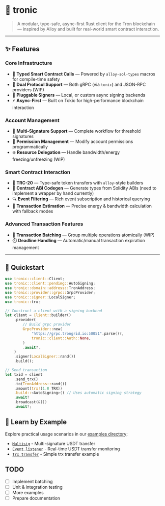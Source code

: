 # 🦀 tronic

> A modular, type-safe, async-first Rust client for the Tron blockchain — inspired by Alloy and built for real-world smart contract interaction.

---

## ✨ Features

### Core Infrastructure
- 🧱 **Typed Smart Contract Calls** — Powered by `alloy-sol-types` macros for compile-time safety
- 📡 **Dual Protocol Support** — Both gRPC (via `tonic`) and JSON-RPC providers (WIP)
- 🔐 **Pluggable Signers** — Local, or custom async signing backends
- ⚡ **Async-First** — Built on Tokio for high-performance blockchain interaction

### Account Management
- 🔑 **Multi-Signature Support** — Complete workflow for threshold signatures
- 🏦 **Permission Management** — Modify account permissions programmatically
- ❄️ **Resource Delegation** — Handle bandwidth/energy freezing/unfreezing (WIP)

### Smart Contract Interaction
- 📝 **TRC-20** — Type-safe token transfers with `alloy`-style builders
- 📜 **Contract ABI Codegen** — Generate types from Solidity ABIs (need to implement a wrapper by hand currently)
- 🔍 **Event Filtering** — Rich event subscription and historical querying
- 🧮 **Transaction Estimation** — Precise energy & bandwidth calculation with fallback modes

### Advanced Transaction Features
- 🚦 **Transaction Batching** — Group multiple operations atomically (WIP)
- ⏱️ **Deadline Handling** — Automatic/manual transaction expiration management

---


## 🚀 Quickstart

```rust
use tronic::client::Client;
use tronic::client::pending::AutoSigning;
use tronic::domain::address::TronAddress;
use tronic::provider::grpc::GrpcProvider;
use tronic::signer::LocalSigner;
use tronic::trx;

// Construct a client with a signing backend
let client = Client::builder()
    .provider(
        // Build grpc provider
        GrpcProvider::new(
            "https://grpc.trongrid.io:50051".parse()?,
            tronic::client::Auth::None,
        )
        .await?,
    )
    .signer(LocalSigner::rand())
    .build();

// Send transaction
let txid = client
    .send_trx()
    .to(TronAddress::rand())
    .amount(trx!(1.0 TRX))
    .build::<AutoSigning>() // Uses automatic signing strategy
    .await?
    .broadcast(&())
    .await?;
```

## 📖 Learn by Example

Explore practical usage scenarios in our [examples directory](https://github.com/39george/tronic/tree/main/examples):

- [`Multisig`](https://github.com/39george/tronic/blob/main/examples/usdt_with_multisig.rs) - Multi-signature USDT transfer
- [`Event listener`](https://github.com/39george/tronic/blob/main/examples/listener.rs) - Real-time USDT transfer monitoring
- [`Trx transfer`](https://github.com/39george/tronic/blob/main/examples/send_trx.rs) - Simple trx transfer example

## TODO

- [ ] Implement batching
- [ ] Unit & integration testing
- [ ] More examples
- [ ] Prepare documentation
